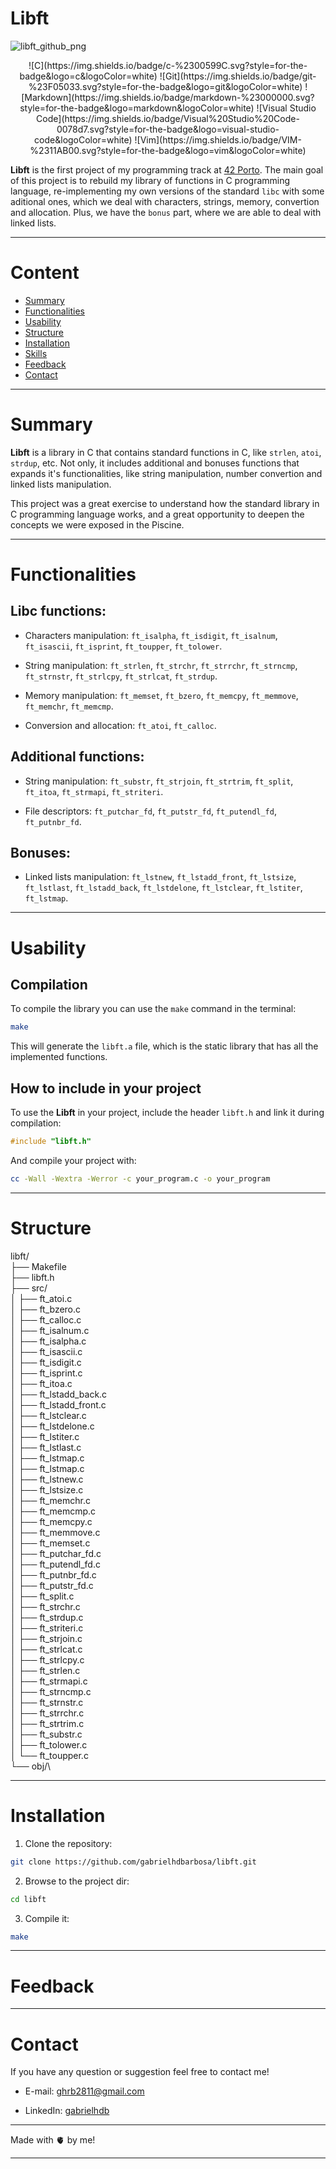 
# Libft

![libft_github_png](https://github.com/user-attachments/assets/2176414d-6560-4a5e-a346-849cbe7518ae)

<center>![C](https://img.shields.io/badge/c-%2300599C.svg?style=for-the-badge&logo=c&logoColor=white) 	![Git](https://img.shields.io/badge/git-%23F05033.svg?style=for-the-badge&logo=git&logoColor=white) ![Markdown](https://img.shields.io/badge/markdown-%23000000.svg?style=for-the-badge&logo=markdown&logoColor=white) ![Visual Studio Code](https://img.shields.io/badge/Visual%20Studio%20Code-0078d7.svg?style=for-the-badge&logo=visual-studio-code&logoColor=white) 	![Vim](https://img.shields.io/badge/VIM-%2311AB00.svg?style=for-the-badge&logo=vim&logoColor=white)</center>

**Libft** is the first project of my programming track at [42 Porto](https://www.42porto.com). The main goal of this project is to rebuild my library of functions in C programming language, re-implementing my own versions of the standard `libc` with some aditional ones, which we deal with characters, strings, memory, convertion and allocation. Plus, we have the `bonus` part, where we are able to deal with linked lists.

---

# Content

- [Summary](#Summary)
- [Functionalities](#Functionalities)
- [Usability](#Usability)
- [Structure](#Structure)
- [Installation](#Installation)
- [Skills](#Skills)
- [Feedback](#Feedback)
- [Contact](#Contact)

---

# Summary

**Libft** is a library in C that contains standard functions in C, like `strlen`, `atoi`, `strdup`, etc. Not only, it includes additional and bonuses functions that expands it's functionalities, like string manipulation, number convertion and linked lists manipulation.

This project was a great exercise to understand how the standard library in C programming language works, and a great opportunity to deepen the concepts we were exposed in the Piscine.

---

# Functionalities

## Libc functions:

- Characters manipulation: `ft_isalpha`, `ft_isdigit`, `ft_isalnum`, `ft_isascii`, `ft_isprint`, `ft_toupper`, `ft_tolower`.

- String manipulation: `ft_strlen`, `ft_strchr`, `ft_strrchr`, `ft_strncmp`, `ft_strnstr`, `ft_strlcpy`, `ft_strlcat`, `ft_strdup`.

- Memory manipulation: `ft_memset`, `ft_bzero`, `ft_memcpy`, `ft_memmove`, `ft_memchr`, `ft_memcmp`.

- Conversion and allocation: `ft_atoi`, `ft_calloc`.

## Additional functions:

- String manipulation: `ft_substr`, `ft_strjoin`, `ft_strtrim`, `ft_split`, `ft_itoa`, `ft_strmapi`, `ft_striteri`.

- File descriptors: `ft_putchar_fd`, `ft_putstr_fd`, `ft_putendl_fd`, `ft_putnbr_fd`.

## Bonuses:

- Linked lists manipulation: `ft_lstnew`, `ft_lstadd_front`, `ft_lstsize`, `ft_lstlast`, `ft_lstadd_back`, `ft_lstdelone`, `ft_lstclear`, `ft_lstiter`, `ft_lstmap`.

---

# Usability

## Compilation

To compile the library you can use the `make` command in the terminal:

```Bash
make
```

This will generate the `libft.a` file, which is the static library that has all the implemented functions.

## How to include in your project

To use the **Libft** in your project, include the header `libft.h` and link it during compilation:

```C
#include "libft.h"
```

And compile your project with:

```Bash
cc -Wall -Wextra -Werror -c your_program.c -o your_program
```

---

# Structure

libft/\
├── Makefile\
├── libft.h\
├── src/\
│   ├── ft_atoi.c\
│   ├── ft_bzero.c\
│   ├── ft_calloc.c\
│   ├── ft_isalnum.c\
│   ├── ft_isalpha.c\
│   ├── ft_isascii.c\
│   ├── ft_isdigit.c\
│   ├── ft_isprint.c\
│   ├── ft_itoa.c\
│   ├── ft_lstadd_back.c\
│   ├── ft_lstadd_front.c\
│   ├── ft_lstclear.c\
│   ├── ft_lstdelone.c\
│   ├── ft_lstiter.c\
│   ├── ft_lstlast.c\
│   ├── ft_lstmap.c\
│   ├── ft_lstmap.c\
│   ├── ft_lstnew.c\
│   ├── ft_lstsize.c\
│   ├── ft_memchr.c\
│   ├── ft_memcmp.c\
│   ├── ft_memcpy.c\
│   ├── ft_memmove.c\
│   ├── ft_memset.c\
│   ├── ft_putchar_fd.c\
│   ├── ft_putendl_fd.c\
│   ├── ft_putnbr_fd.c\
│   ├── ft_putstr_fd.c\
│   ├── ft_split.c\
│   ├── ft_strchr.c\
│   ├── ft_strdup.c\
│   ├── ft_striteri.c\
│   ├── ft_strjoin.c\
│   ├── ft_strlcat.c\
│   ├── ft_strlcpy.c\
│   ├── ft_strlen.c\
│   ├── ft_strmapi.c\
│   ├── ft_strncmp.c\
│   ├── ft_strnstr.c\
│   ├── ft_strrchr.c\
│   ├── ft_strtrim.c\
│   ├── ft_substr.c\
│   ├── ft_tolower.c\
│   └── ft_toupper.c\
└── obj/\

---

# Installation

1. Clone the repository:
```Bash
git clone https://github.com/gabrielhdbarbosa/libft.git
```

2. Browse to the project dir:
```Bash
cd libft
```

3. Compile it:
```Bash
make
```

---

# Feedback


---

# Contact

If you have any question or suggestion feel free to contact me!

- E-mail: ghrb2811@gmail.com

- LinkedIn: [gabrielhdb](https://www.linkedin.com/in/gabrielhdb/)

---

Made with 🫀 by me!

---
